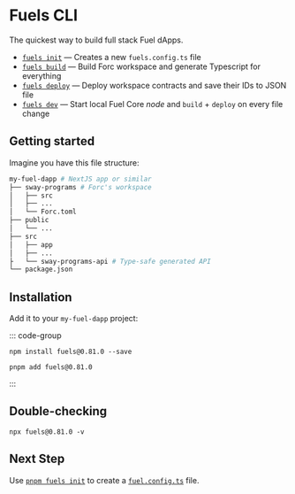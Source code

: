 # Fuels CLI

The quickest way to build full stack Fuel dApps.

- [`fuels init`](./commands.md#fuels-init) — Creates a new `fuels.config.ts` file
- [`fuels build`](./commands.md#fuels-build) — Build Forc workspace and generate Typescript for everything
- [`fuels deploy`](./commands.md#fuels-deploy) — Deploy workspace contracts and save their IDs to JSON file
- [`fuels dev`](./commands.md#fuels-dev) — Start local Fuel Core _node_ and `build` + `deploy` on every file change

## Getting started

Imagine you have this file structure:

```sh
my-fuel-dapp # NextJS app or similar
├── sway-programs # Forc's workspace
│   ├── src
│   ├── ...
│   └── Forc.toml
├── public
│   └── ...
├── src
│   ├── app
│   ├── ...
├   └── sway-programs-api # Type-safe generated API
└── package.json
```

## Installation

Add it to your `my-fuel-dapp` project:

::: code-group

```console [npm]
npm install fuels@0.81.0 --save
```

```console [pnpm]
pnpm add fuels@0.81.0
```

:::

## Double-checking

```console
npx fuels@0.81.0 -v
```

## Next Step

Use [`pnpm fuels init`](./commands#init) to create a [`fuel.config.ts`](./config-file) file.

